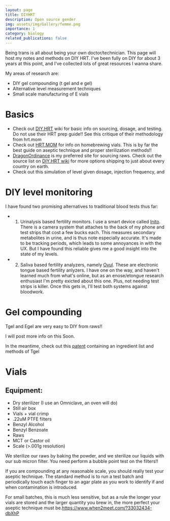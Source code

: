 ```yaml
---
layout: page
title: DIYHRT
description: Open source gender
img: assets/img/Gallery/femme.png
importance: 1
category: biology
related_publications: false
---
```

Being trans is all about being your own doctor/technician. This page will host my notes and methods on DIY HRT. I've been fully on DIY for about 3 years at this point, and I've collected lots of great resources I wanna share.


My areas of research are:
* DIY gel compounding (t gel and e gel)
* Alternative level measurement techniques
* Small scale manufacturing of E vials

# Basics
* Check out <a href="https://diyhrt.wiki">DIY.HRT</a> wiki for basic info on sourcing, dosage, and testing. Do not use their HRT prep guide!! See this critique of their methodology from hrt.mom
* Check out <a href="https://www.hrt.mom">HRT.MOM</a> for info on homebrewing vials. This is by far the best guide on aseptic technique and proper sterilization methods!!
* <a href="https://www.dragonordnance.com">DragonOrdinance</a> is my preferred site for sourcing raws. Check out the source list on <a href="https://diyhrt.wiki">DIY.HRT wiki</a> for more options shipping to just about every country on earth.
* Check out this simulation of level given dosage, injection frequency, and 

# DIY level monitoring

I have found two promising alternatives to traditional blood tests thus far:
* 1) Urinalysis based fertility monitors. I use a smart device called <a href="https://try.inito.com/hormone-tracking">Inito</a>. There is a camera system that attaches to the back of my phone and test strips that cost a few bucks each. This measures secondary metabolites in urine, and is thus note especially accurate. It's made to be tracking periods, which leads to some annoyances in with the UX. But I have found this reliable gives me a good insight into the state of my levels.
* 2) Saliva based fertility analyzers, namely <a href="https://ovul.ai">Ovul</a>. These are electronic tongue based fertility anlyzers. I have one on the way, and haven't learned much from what's online, but as an enose/etongue research enthusiast I'm pretty exicted about this one. Plus, not needing test strips is killer. Once this gets in, I'll test both systems against bloodwork.


# Gel compounding

Tgel and Egel are very easy to DIY from raws!!


I will post more info on this Soon.


In the meantime, check out this <a href="https://patents.google.com/patent/US20070237822A1/en">patent</a> containing an ingredient list and methods of Tgel

# Vials

## Equipment:
* Dry sterilizer (I use an Omniclave, an oven will do)
* Still air box
* Vials + vial crimp
* .22uM PTFE filters
* Benzyl Alcohol
* Benzyl Benzoate
* Raws
* MCT or Castor oil
* Scale (>.001g resolution)

We sterilize our raws by baking the powder, and we sterilize our liquids with our sub micron filter. You need perform a bubble point test on the filters!!

If you are compounding at any reasonable scale, you should really test your aseptic technique. The standard method is to run a test batch and periodically touch each finger to an agar plate as you work to identify if and when contamination is introduced.

For small batches, this is much less sensitive, but as a rule the longer your vials are stored and the larger quantity you brew in, the more perfect your aseptic technique must be.https://www.when2meet.com/?33032434-dbXhP
